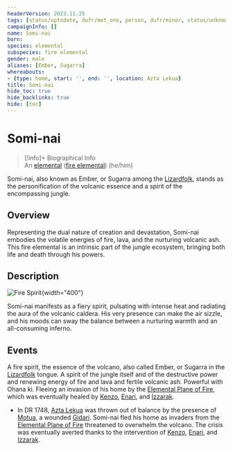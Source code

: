 ```yaml
---
headerVersion: 2023.11.25
tags: [status/uptodate, dufr/met_one, person, dufr/minor, status/unknown]
campaignInfo: []
name: Somi-nai
born:
species: elemental
subspecies: fire elemental
gender: male
aliases: [Ember, Sugarra]
whereabouts:
- {type: home, start: '', end: '', location: Azta Lekua}
title: Somi-nai
hide_toc: true
hide_backlinks: true
hide: [toc]
---
```

# Somi-nai
>[!info]+ Biographical Info  
> An [elemental](<../../species/children-of-the-divine/elementals.md>) ([fire elemental](<../../species/children-of-the-divine/elementals.md>)) (he/him)  
>> 

Somi-nai, also known as Ember, or Sugarra among the [Lizardfolk](<../../species/children-of-the-embodied-gods/lizardfolk/lizardfolk.md>), stands as the personification of the volcanic essence and a spirit of the encompassing jungle.
## Overview

Representing the dual nature of creation and devastation, Somi-nai embodies the volatile energies of fire, lava, and the nurturing volcanic ash. This fire elemental is an intrinsic part of the jungle ecosystem, bringing both life and death through his powers.
## Description

![Fire Spirit](../../assets/fire-spirit.png){width="400"}

Somi-nai manifests as a fiery spirit, pulsating with intense heat and radiating the aura of the volcanic caldera. His very presence can make the air sizzle, and his moods can sway the balance between a nurturing warmth and an all-consuming inferno.
## Events

A fire spirit, the essence of the volcano, also called Ember, or Sugarra in the [Lizardfolk](<../../species/children-of-the-embodied-gods/lizardfolk/lizardfolk.md>) tongue. A spirit of the jungle itself and of the destructive power and renewing energy of fire and lava and fertile volcanic ash. Powerful with Ohana ki. Fleeing an invasion of his home by the  [Elemental Plane of Fire](<../../cosmology/multiverse/energy-realms/elemental-realms/elemental-plane-of-fire.md>), which was eventually healed by [Kenzo](<../pcs/dunmar-fellowship/kenzo.md>), [Enari](<../lizardfolk/enari.md>), and [Izzarak](<../pcs/dunmar-fellowship/guests/izzarak.md>).

- In DR 1748, [Azta Lekua](<../../gazetteer/far-south/azta-lekua.md>) was thrown out of balance by the presence of [Motua](<../extraplanar-powers/motua.md>), a wounded [Gidari](<../../species/children-of-belief/gidari.md>). Somi-nai fled his home as invaders from the [Elemental Plane of Fire](<../../cosmology/multiverse/energy-realms/elemental-realms/elemental-plane-of-fire.md>) threatened to overwhelm the volcano. The crisis was eventually averted thanks to the intervention of [Kenzo](<../pcs/dunmar-fellowship/kenzo.md>), [Enari](<../lizardfolk/enari.md>), and [Izzarak](<../pcs/dunmar-fellowship/guests/izzarak.md>).



